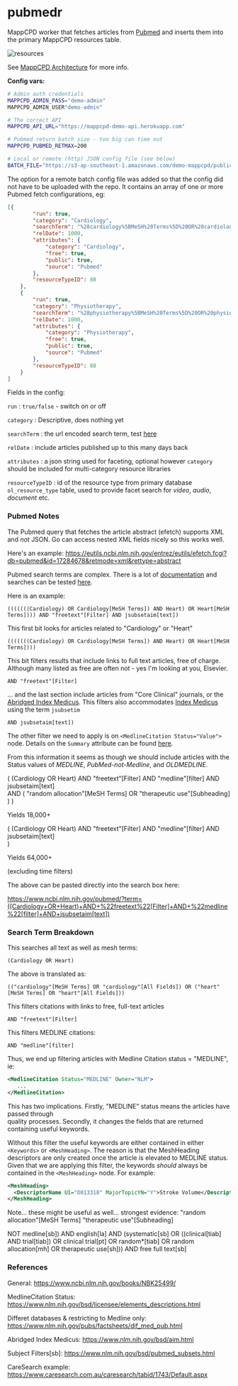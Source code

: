 # pubmedr

MappCPD worker that fetches articles from [Pubmed](https://www.ncbi.nlm.nih.gov/pubmed/) and inserts them into the primary MappCPD resources table.

![resources](https://docs.google.com/drawings/d/1zJ4pQCb94syzpCvoqRBXwbMUvs8LhpFlFE2Gax6LTfM/pub?w=691&h=431)

See [MappCPD Architecture](https://github.com/mappcpd/architecture/wiki) for more info.

**Config vars:**

```bash
# Admin auth credentials
MAPPCPD_ADMIN_PASS="demo-admin"
MAPPCPD_ADMIN_USER"demo-admin"

# The correct API
MAPPCPD_API_URL="https://mappcpd-demo-api.herokuapp.com"

# Pubmed return batch size - too big can time out
MAPPCPD_PUBMED_RETMAX=200

# Local or remote (http) JSON config file (see below)
BATCH_FILE="https://s3-ap-southeast-1.amazonaws.com/demo-mappcpd/public/pubmedr/pubmed.json"
```

The option for a remote batch config file was added so that the config did not have to be uploaded with the repo. 
It contains an array of one or more Pubmed fetch configurations, eg:

```json
[{
		"run": true,
		"category": "Cardiology",
		"searchTerm": "%28cardiology%5BMeSH%20Terms%5D%20OR%20cardiology%5BAll%20Fields%5D%29%20AND%20loattrfree%20full%20text%5BFilter%5D%20AND%20medline%5BFilter%5D%20AND%20jsubsetaim%5Btext%5D",
		"relDate": 1000,
		"attributes": {
			"category": "Cardiology",
			"free": true,
			"public": true,
			"source": "Pubmed"
		},
		"resourceTypeID": 80
	},
	{
		"run": true,
		"category": "Physiotherapy",
		"searchTerm": "%28physiotherapy%5BMeSH%20Terms%5D%20OR%20physiotherapy%5BAll%20Fields%5D%29%20AND%20loattrfree%20full%20text%5BFilter%5D%20AND%20medline%5BFilter%5D%20AND%20jsubsetaim%5Btext%5D",
		"relDate": 1000,
		"attributes": {
			"category": "Physiotherapy",
			"free": true,
			"public": true,
			"source": "Pubmed"
		},
		"resourceTypeID": 80
	}
]
```

Fields in the config:

`run` : `true/false` - switch on or off

`category` : Descriptive, does nothing yet

`searchTerm` : the url encoded search term, test [here](https://www.ncbi.nlm.nih.gov/pubmed/advanced)

`relDate` : include articles published up to this many days back

`attributes` : a json string used for faceting, optional however `category` should be included for multi-category resource libraries

`resourceTypeID` : id of the resource type from primary database `ol_resource_type` table, used to provide facet search for *video*, *audio*, *document* etc.


### Pubmed Notes


The Pubmed query that fetches the article abstract (efetch) supports XML and *not* JSON. Go can access nested XML 
fields nicely so this works well.

Here's an example:
https://eutils.ncbi.nlm.nih.gov/entrez/eutils/efetch.fcgi?db=pubmed&id=17284678&retmode=xml&rettype=abstract

Pubmed search terms are complex. There is a lot of [documentation](https://www.ncbi.nlm.nih.gov/books/NBK25499/) and searches 
 can be tested [here](https://www.ncbi.nlm.nih.gov/pubmed/advanced).

Here is an example:
```
(((((((Cardiology) OR Cardiology[MeSH Terms]) AND Heart) OR Heart[MeSH Terms]))) AND "freetext"[Filter] AND jsubsetaim[text]) 
```

This first bit looks for articles related to "Cardiology" or "Heart"
```
(((((((Cardiology) OR Cardiology[MeSH Terms]) AND Heart) OR Heart[MeSH Terms])))
```

This bit filters results that include links to full text articles, free of charge. 
Although many listed as free are often not - yes I'm looking at you, Elsevier.
```
AND "freetext"[Filter]
```

... and the last section include articles from "Core Clinical" journals, or the [Abridged Index Medicus](https://www.nlm.nih.gov/bsd/aim.html).
 This filters also accommodates [Index Medicus](https://en.wikipedia.org/wiki/Index_Medicus) using the term `jsubsetim`  
```
AND jsubsetaim[text])
```

The other filter we need to apply is on `<MedlineCitation Status="Value">` node. Details on the `Summary` attribute 
can be found [here](https://www.nlm.nih.gov/bsd/licensee/elements_descriptions.html). 
  
From this information it seems as though we should include articles with the Status values of _MEDLINE_, 
_PubMed-not-Medline_, and _OLDMEDLINE_.    


(
    (Cardiology OR Heart)
    AND "freetext"[Filter] 
    AND "medline"[filter]
    AND jsubsetaim[text]  
    AND 
    (
    "random allocation"[MeSH Terms]
    OR
    "therapeutic use"[Subheading]
    )
)

Yields 18,000+

(
    (Cardiology OR Heart)
    AND "freetext"[Filter] 
    AND "medline"[filter]
    AND jsubsetaim[text]  
)

Yields 64,000+

(excluding time filters)

The above can be pasted directly into the search box here:

https://www.ncbi.nlm.nih.gov/pubmed/?term=((Cardiology+OR+Heart)+AND+%22freetext%22[Filter]+AND+%22medline%22[filter]+AND+jsubsetaim[text])

### Search Term Breakdown

This searches all text as well as mesh terms:
```
(Cardiology OR Heart)
```
 The above is translated as:
```
(("cardiology"[MeSH Terms] OR "cardiology"[All Fields]) OR ("heart"[MeSH Terms] OR "heart"[All Fields]))
```


This filters citations with links to free, full-text articles
```
AND "freetext"[Filter]
``` 

This filters MEDLINE citations: 
```
AND "medline"[filter]
```
Thus, we end up filtering articles with Medline Citation status = "MEDLINE", ie:
```xml
<MedlineCitation Status="MEDLINE" Owner="NLM">
   ...
</MedlineCitation>
```
This has two implications. Firstly, "MEDLINE" status means the articles have passed through  
quality processes. Secondly, it changes the fields that are returned containing useful keywords.

Without this filter the useful keywords are either contained in either `<Keywords>` or `<MeshHeading>`. 
  The reason is that the MeshHeading descriptors are only created once the article is elevated to MEDLINE status. 
  Given that we are applying this filter, the keywords *should* always be contained in the 
  `<MeshHeading>` node. For example:
  
```xml
<MeshHeading>
  <DescriptorName UI="D013318" MajorTopicYN="Y">Stroke Volume</DescriptorName>
</MeshHeading>
```


Note... these might be useful as well... strongest evidence:
"random allocation"[MeSH Terms]
"therapeutic use"[Subheading]

NOT medline[sb]) AND english[la] AND (systematic[sb] OR ((clinical[tiab] AND trial[tiab]) OR clinical trial[pt] OR random*[tiab] OR random allocation[mh] OR therapeutic use[sh])) AND free full text[sb]

### References

General: 
https://www.ncbi.nlm.nih.gov/books/NBK25499/

MedlineCitation Status: 
https://www.nlm.nih.gov/bsd/licensee/elements_descriptions.html

Differet databases & restricting to Medline only:
https://www.nlm.nih.gov/pubs/factsheets/dif_med_pub.html
 
Abridged Index Medicus:
https://www.nlm.nih.gov/bsd/aim.html

Subject Filters[sb]: 
https://www.nlm.nih.gov/bsd/pubmed_subsets.html

CareSearch example:
https://www.caresearch.com.au/caresearch/tabid/1743/Default.aspx


